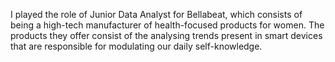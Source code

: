 I played the role of Junior Data Analyst for Bellabeat, which consists of being a high-tech manufacturer of health-focused products for women. The products they offer consist of the analysing trends present in smart devices that are responsible for modulating our daily self-knowledge.
